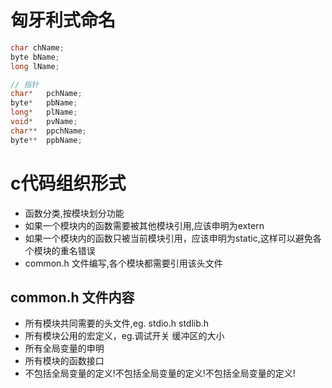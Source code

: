 # 匈牙利式命名
```c
char chName;
byte bName;
long lName;

// 指针
char*   pchName;
byte*   pbName;
long*   plName;
void*   pvName;
char**  ppchName;
byte**  ppbName;
```

# c代码组织形式
- 函数分类,按模块划分功能
- 如果一个模块内的函数需要被其他模块引用,应该申明为extern
- 如果一个模块内的函数只被当前模块引用，应该申明为static,这样可以避免各个模块的重名错误
- common.h 文件编写,各个模块都需要引用该头文件

## common.h 文件内容
- 所有模块共同需要的头文件,eg. stdio.h stdlib.h
- 所有模块公用的宏定义，eg.调试开关 缓冲区的大小
- 所有全局变量的申明
- 所有模块的函数接口
- 不包括全局变量的定义!不包括全局变量的定义!不包括全局变量的定义!

